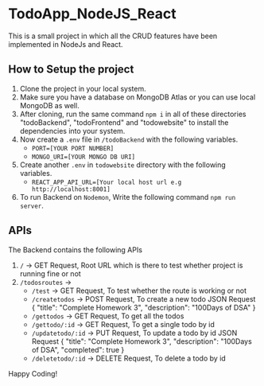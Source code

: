 # TodoApp_NodeJS_React

This is a small project in which all the CRUD features have been implemented in NodeJs and React.

## How to Setup the project

1. Clone the project in your local system.
2. Make sure you have a database on MongoDB Atlas or you can use local MongoDB as well.
3. After cloning, run the same command `npm i` in all of these directories "todoBackend", "todoFrontend" and "todowebsite" to install the dependencies into your system.
4. Now create a `.env` file in `/todoBackend` with the following variables.
    - `PORT=[YOUR PORT NUMBER]`
    - `MONGO_URI=[YOUR MONGO DB URI]`
5. Create another `.env` in `todowebsite` directory with the following variables.
    - `REACT_APP_API_URL=[Your local host url e.g http://localhost:8001]`
6. To run Backend on `Nodemon`, Write the following command `npm run server`.

## APIs

The Backend contains the following APIs
1. `/` -> GET Request, Root URL which is there to test whether project is running fine or not
2. `/todosroutes` ->
    - `/test` -> GET Request, To test whether the route is working or not
    - `/createtodos` -> POST Request, To create a new todo
        JSON Request
        {
            "title": "Complete Homework 3",
            "description": "100Days of DSA"
        }
    - `/gettodos` -> GET Request, To get all the todos
    - `/gettodo/:id` -> GET Request, To get a single todo by id
    - `/updatetodo/:id` -> PUT Request, To update a todo by id
        JSON Request
        {
            "title": "Complete Homework 3",
            "description": "100Days of DSA",
            "completed": true
        }
    - `/deletetodo/:id` -> DELETE Request, To delete a todo by id


Happy Coding!